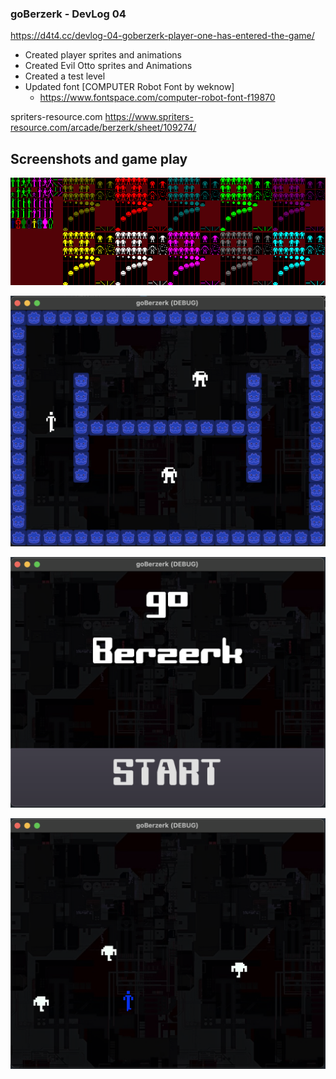 ### goBerzerk - DevLog 04

https://d4t4.cc/devlog-04-goberzerk-player-one-has-entered-the-game/

 - Created player sprites and animations
 - Created Evil Otto sprites and Animations
 - Created a test level
 - Updated font [COMPUTER Robot Font by weknow]
    - https://www.fontspace.com/computer-robot-font-f19870

spriters-resource.com
https://www.spriters-resource.com/arcade/berzerk/sheet/109274/


## Screenshots and game play

![Arcade-Berzerk-Player_Robot_EvilOtto.png](devlog/images/Arcade-Berzerk-Player_Robot_EvilOtto.png)


![screenshot_devlog_04a](devlog/images/screenshot_devlog_04a.png)

![screenshot_devlog_04b](devlog/images/screenshot_devlog_04b.png)

![screenshot_devlog_04c](devlog/images/screenshot_devlog_04c.png)


